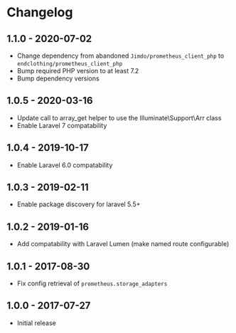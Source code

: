 # Changelog

## 1.1.0 - 2020-07-02

* Change dependency from abandoned `Jimdo/prometheus_client_php` to `endclothing/prometheus_client_php`
* Bump required PHP version to at least 7.2
* Bump dependency versions

## 1.0.5 - 2020-03-16

* Update call to array_get helper to use the Illuminate\Support\Arr class
* Enable Laravel 7 compatability

## 1.0.4 - 2019-10-17

* Enable Laravel 6.0 compatability

## 1.0.3 - 2019-02-11

* Enable package discovery for laravel 5.5+ 

## 1.0.2 - 2019-01-16

* Add compatability with Laravel Lumen (make named route configurable)

## 1.0.1 - 2017-08-30

* Fix config retrieval of `prometheus.storage_adapters`

## 1.0.0 - 2017-07-27

* Initial release
